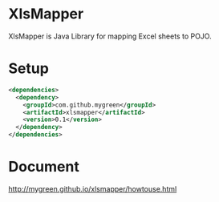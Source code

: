 
# XlsMapper

XlsMapper is Java Library for mapping Excel sheets to POJO.

# Setup

```xml
<dependencies>
  <dependency>
    <groupId>com.github.mygreen</groupId>
    <artifactId>xlsmapper</artifactId>
    <version>0.1</version>
  </dependency>
</dependencies>
```

# Document
http://mygreen.github.io/xlsmapper/howtouse.html
